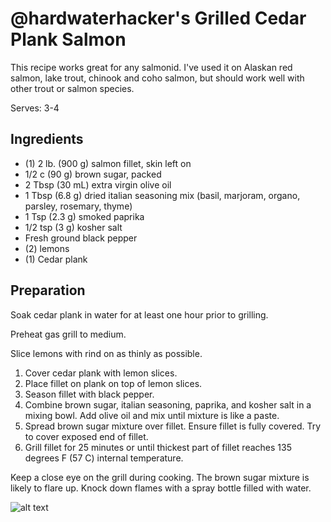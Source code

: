 # @hardwaterhacker's Grilled Cedar Plank Salmon

This recipe works great for any salmonid.  I've used it on Alaskan red salmon, lake trout, chinook and coho salmon, but should work well with other trout or salmon species.

Serves: 3-4

## Ingredients

- (1) 2 lb. (900 g) salmon fillet, skin left on
- 1/2 c (90 g) brown sugar, packed
- 2 Tbsp (30 mL) extra virgin olive oil
- 1 Tbsp (6.8 g) dried italian seasoning mix (basil, marjoram, organo, parsley, rosemary, thyme)
- 1 Tsp (2.3 g) smoked paprika
- 1/2 tsp (3 g) kosher salt
- Fresh ground black pepper
- (2) lemons
- (1) Cedar plank

## Preparation

Soak cedar plank in water for at least one hour prior to grilling.

Preheat gas grill to medium.

Slice lemons with rind on as thinly as possible.

1. Cover cedar plank with lemon slices.
2. Place fillet on plank on top of lemon slices.
3. Season fillet with black pepper.
4. Combine brown sugar, italian seasoning, paprika, and kosher salt in a mixing bowl.  Add olive oil and mix until mixture is like a paste.
5. Spread brown sugar mixture over fillet.  Ensure fillet is fully covered.  Try to cover exposed end of fillet.
6. Grill fillet for 25 minutes or until thickest part of fillet reaches 135 degrees F (57 C) internal temperature.

Keep a close eye on the grill during cooking.  The brown sugar mixture is likely to flare up.   Knock down flames with a spray bottle filled with water.

![alt text](https://github.com/hardwaterhacker/1337-Noms-The-Hacker-Cookbook/blob/master/entrees/hardwaterhacker_grilled_cedar_plank_salmon/grilled_cedar_plank_salmon.jpg "Grilled Cedar Plank Salmon")
